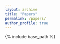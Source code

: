 ```yaml
---
layout: archive
title: "Papers"
permalink: /papers/
author_profile: true
---
```


{% include base_path %}

